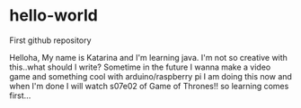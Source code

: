 # hello-world
First github repository

Helloha,
My name is Katarina and I'm learning java. 
I'm not so creative with this..what should I write?
Sometime in the future I wanna make a video game and something cool with arduino/raspberry pi
I am doing this now and when I'm done I will watch s07e02 of Game of Thrones!! so learning comes first...
